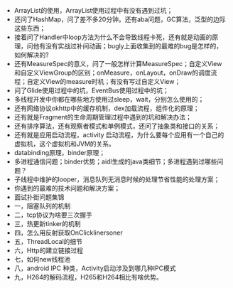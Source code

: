 - ArrayList的使用，ArrayList使用过程中有没有遇到过坑；
- 还问了HashMap，问了差不多20分钟。还有aba问题，GC算法，泛型的边际这些东西；
- 接着问了Handler中loop方法为什么不会导致线程卡死，还有就是动画的原理，问他有没有实战过补间动画；bugly上面收集到的最难的bug是怎样的，如何解决的?
- 还有MeasureSpec的意义，问了一般怎样计算MeasureSpec；自定义View和自定义ViewGroup的区别；onMeasure，onLayout，onDraw的调度流程；自定义View的measure时机；有没有写过自定义View；
- 问了Glide使用过程中的坑，EventBus使用过程中的坑；
- 多线程开发中你都在哪些地方使用过sleep，wait，分别怎么使用的；
- 还有网络协议okhttp中的缓存机制，dex加载流程，组件化的原理；
- 还有就是Fragment的生命周期管理过程中遇到的坑和解决办法；
- 还有排序算法，还有观察者模式和单例模式，还问了抽象类和接口的关系；
- 还有就是应用启动流程，activity 启动流程，为什么要每个应用有一个自己的虚拟机，这个虚拟机和JVM的关系。
- databinding原理，binder原理；
- 多进程通信问题；binder优势；aidl生成的java类细节；多进程遇到过哪些问题？
- 子线程中维护的looper，消息队列无消息时候的处理节省性能的处理方案；
- 你遇到的最难的技术问题和解决方案；
- 面试扑街问题集锦
- 一，阻塞队列的机制
- 二，tcp协议为啥要三次握手
- 三，热更新tinker的机制
- 四，怎么用反射获取OnClicklinersoner
- 五，ThreadLocal的细节
- 六，Http的建立链接过程
- 七，如何new线程池
- 八，android IPC 种类，Activity启动涉及到哪几种IPC模式
- 九，H264的解码流程，H265和H264相比有啥优势。